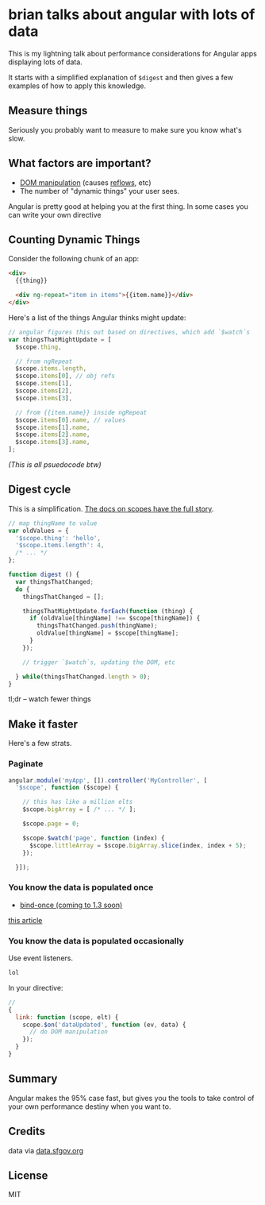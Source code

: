 # brian talks about angular with lots of data

This is my lightning talk about performance considerations for
Angular apps displaying lots of data.

It starts with a simplified explanation of `$digest` and then gives a few
examples of how to apply this knowledge.


## Measure things

Seriously you probably want to measure to make sure you know what's slow.


## What factors are important?

* [DOM manipulation][] (causes [reflows][], etc)
* The number of "dynamic things" your user sees.

Angular is pretty good at helping you at the first thing.
In some cases you can write your own directive


## Counting Dynamic Things

Consider the following chunk of an app:

```html
<div>
  {{thing}}

  <div ng-repeat="item in items">{{item.name}}</div>
</div>
```

Here's a list of the things Angular thinks might update:

```javascript
// angular figures this out based on directives, which add `$watch`s
var thingsThatMightUpdate = [
  $scope.thing,

  // from ngRepeat
  $scope.items.length,
  $scope.items[0], // obj refs
  $scope.items[1],
  $scope.items[2],
  $scope.items[3],

  // from {{item.name}} inside ngRepeat
  $scope.items[0].name, // values
  $scope.items[1].name,
  $scope.items[2].name,
  $scope.items[3].name,
];
```

*(This is all psuedocode btw)*


## Digest cycle

This is a simplification.
[The docs on scopes have the full story](http://docs.angularjs.org/guide/scope).

```javascript
// map thingName to value
var oldValues = {
  '$scope.thing': 'hello',
  '$scope.items.length': 4,
  /* ... */
};

function digest () {
  var thingsThatChanged;
  do {
    thingsThatChanged = [];

    thingsThatMightUpdate.forEach(function (thing) {
      if (oldValue[thingName] !== $scope[thingName]) {
        thingsThatChanged.push(thingName);
        oldValue[thingName] = $scope[thingName];
      }
    });

    // trigger `$watch`s, updating the DOM, etc

  } while(thingsThatChanged.length > 0);
}
```

tl;dr – watch fewer things


## Make it faster

Here's a few strats.

### Paginate

```javascript
angular.module('myApp', []).controller('MyController', [
  '$scope', function ($scope) {

    // this has like a million elts
    $scope.bigArray = [ /* ... */ ];

    $scope.page = 0;

    $scope.$watch('page', function (index) {
      $scope.littleArray = $scope.bigArray.slice(index, index + 5);
    });

  }]);
```


### You know the data is populated once

* [bind-once (coming to 1.3 soon)](https://github.com/angular/angular.js/issues/5408)

[this article](http://blog.scalyr.com/2013/10/31/angularjs-1200ms-to-35ms/)

### You know the data is populated occasionally

Use event listeners.

```javascript
lol
```

In your directive:
```javascript
//
{
  link: function (scope, elt) {
    scope.$on('dataUpdated', function (ev, data) {
      // do DOM manipulation
    });
  }
}
```


## Summary

Angular makes the 95% case fast, but gives you the tools to take control of your own performance
destiny when you want to.


## Credits

data via [data.sfgov.org][]


## License
MIT


[reflows]: https://developers.google.com/speed/articles/reflow
[DOM manipulation]: https://developers.google.com/speed/articles/javascript-dom
[data.sfgov.org]: https://data.sfgov.org/Arts-Culture-and-Recreation-/Film-Locations-in-San-Francisco/yitu-d5am
